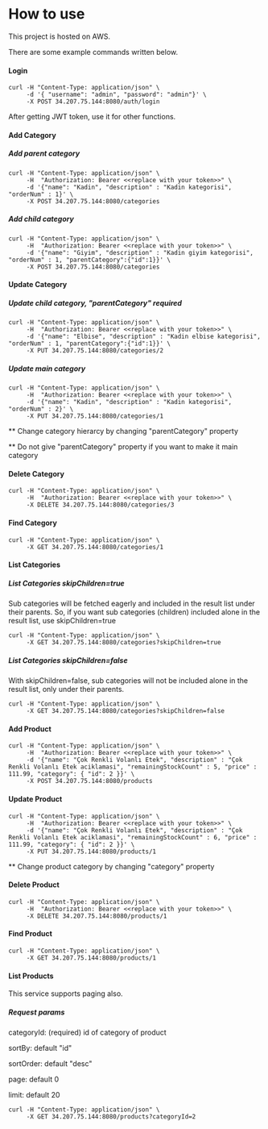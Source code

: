 # How to use

This project is hosted on AWS.

There are some example commands written below. 

#### Login
```
curl -H "Content-Type: application/json" \
     -d '{ "username": "admin", "password": "admin"}' \
     -X POST 34.207.75.144:8080/auth/login
```
After getting JWT token, use it for other functions.

#### Add Category
##### Add parent category
```
curl -H "Content-Type: application/json" \
     -H  "Authorization: Bearer <<replace with your token>>" \
     -d '{"name": "Kadin", "description" : "Kadin kategorisi", "orderNum" : 1}' \
     -X POST 34.207.75.144:8080/categories
```

##### Add child category
```
curl -H "Content-Type: application/json" \
     -H  "Authorization: Bearer <<replace with your token>>" \
     -d '{"name": "Giyim", "description" : "Kadin giyim kategorisi", "orderNum" : 1, "parentCategory":{"id":1}}' \
     -X POST 34.207.75.144:8080/categories
```

#### Update Category
##### Update child category, "parentCategory" required
```
curl -H "Content-Type: application/json" \
     -H  "Authorization: Bearer <<replace with your token>>" \
     -d '{"name": "Elbise", "description" : "Kadin elbise kategorisi", "orderNum" : 1, "parentCategory":{"id":1}}' \
     -X PUT 34.207.75.144:8080/categories/2
```

##### Update main category
```
curl -H "Content-Type: application/json" \
     -H  "Authorization: Bearer <<replace with your token>>" \
     -d '{"name": "Kadin", "description" : "Kadin kategorisi", "orderNum" : 2}' \
     -X PUT 34.207.75.144:8080/categories/1
```

** Change category hierarcy by changing "parentCategory" property

** Do not give "parentCategory" property if you want to make it main category

#### Delete Category
```
curl -H "Content-Type: application/json" \
     -H  "Authorization: Bearer <<replace with your token>>" \
     -X DELETE 34.207.75.144:8080/categories/3
```

#### Find Category
```
curl -H "Content-Type: application/json" \
     -X GET 34.207.75.144:8080/categories/1
```

#### List Categories
##### List Categories skipChildren=true
Sub categories will be fetched eagerly and included in the result list under their parents.
So, if you want sub categories (children) included alone in the result list, use skipChildren=true
```
curl -H "Content-Type: application/json" \
     -X GET 34.207.75.144:8080/categories?skipChildren=true
```

##### List Categories skipChildren=false
With skipChildren=false, sub categories will not be included alone in the result list, only under their parents.
```
curl -H "Content-Type: application/json" \
     -X GET 34.207.75.144:8080/categories?skipChildren=false
```


#### Add Product
```
curl -H "Content-Type: application/json" \
     -H  "Authorization: Bearer <<replace with your token>>" \
     -d '{"name": "Çok Renkli Volanlı Etek", "description" : "Çok Renkli Volanlı Etek aciklamasi", "remainingStockCount" : 5, "price" : 111.99, "category": { "id": 2 }}' \
     -X POST 34.207.75.144:8080/products
```

#### Update Product
```
curl -H "Content-Type: application/json" \
     -H  "Authorization: Bearer <<replace with your token>>" \
     -d '{"name": "Çok Renkli Volanlı Etek", "description" : "Çok Renkli Volanlı Etek aciklamasi", "remainingStockCount" : 6, "price" : 111.99, "category": { "id": 2 }}' \
     -X PUT 34.207.75.144:8080/products/1
```
** Change product category by changing "category" property

#### Delete Product
```
curl -H "Content-Type: application/json" \
     -H  "Authorization: Bearer <<replace with your token>>" \
     -X DELETE 34.207.75.144:8080/products/1
```

#### Find Product
```
curl -H "Content-Type: application/json" \
     -X GET 34.207.75.144:8080/products/1
```

#### List Products
This service supports paging also.

##### Request params
categoryId: (required) id of category of product

sortBy: default "id"

sortOrder: default "desc"

page: default 0

limit: default 20

```
curl -H "Content-Type: application/json" \
     -X GET 34.207.75.144:8080/products?categoryId=2
```











